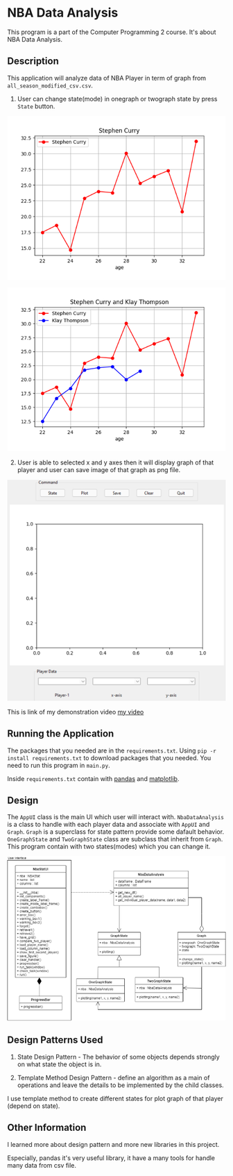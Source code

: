 # NBA Data Analysis
This program is a part of the Computer Programming 2 course. It's about NBA Data Analysis.
 
## Description
This application will analyze data of NBA Player in term of graph from `all_season_modified_csv.csv`.


1) User can change state(mode) in onegraph or twograph state by press `State` button.


![1](picture/picture-1.png)


![2](picture/picture-2.png)


2) User is able to selected x and y axes then it will display graph of that player and user can save image of that graph as png file.


![3](picture/picture-3.png)


This is link of my demonstration video [my video]()
 
## Running the Application
The packages that you needed are in the `requirements.txt`. Using `pip -r install requirements.txt` to download packages that you needed. You need to run this program in `main.py`.

Inside `requirements.txt` contain with [pandas](https://pandas.pydata.org/docs/) and [matplotlib](https://matplotlib.org/stable/api/index.html).
 
## Design
The `AppUI` class is the main UI which user will interact with. `NbaDataAnalysis` 
is a class to handle with each player data and associate with `AppUI` and `Graph`.
`Graph` is a superclass for state pattern provide some dafault behavior. 
`OneGraphState` and `TwoGraphState` class are subclass that inherit from `Graph`.
This program contain with two states(modes) which you can change it.


![UML](picture/UML-Nba-Data-Analysis.png)


## Design Patterns Used
1) State Design Pattern - The behavior of some objects depends strongly on what state the object is in.


2) Template Method Design Pattern - define an algorithm as a main of operations and leave the details to be implemented by the child classes.


I use template method to create different states for plot graph of that player (depend on state).



 
## Other Information
I learned more about design pattern and more new libraries in this project.


Especially, pandas it's very useful library, it have a many tools for handle many data from csv file.


